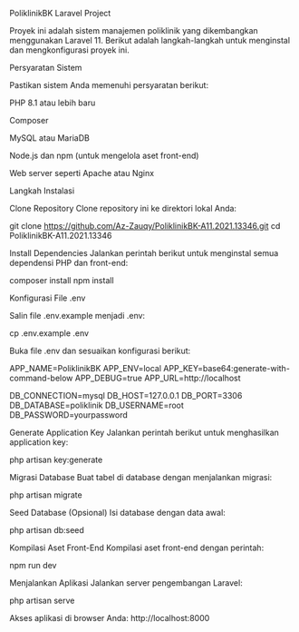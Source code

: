 PoliklinikBK Laravel Project

Proyek ini adalah sistem manajemen poliklinik yang dikembangkan menggunakan Laravel 11. Berikut adalah langkah-langkah untuk menginstal dan mengkonfigurasi proyek ini.

Persyaratan Sistem

Pastikan sistem Anda memenuhi persyaratan berikut:

PHP 8.1 atau lebih baru

Composer

MySQL atau MariaDB

Node.js dan npm (untuk mengelola aset front-end)

Web server seperti Apache atau Nginx

Langkah Instalasi

Clone Repository
Clone repository ini ke direktori lokal Anda:

git clone https://github.com/Az-Zauqy/PoliklinikBK-A11.2021.13346.git
cd PoliklinikBK-A11.2021.13346

Install Dependencies
Jalankan perintah berikut untuk menginstal semua dependensi PHP dan front-end:

composer install
npm install

Konfigurasi File .env

Salin file .env.example menjadi .env:

cp .env.example .env

Buka file .env dan sesuaikan konfigurasi berikut:

APP_NAME=PoliklinikBK
APP_ENV=local
APP_KEY=base64:generate-with-command-below
APP_DEBUG=true
APP_URL=http://localhost

DB_CONNECTION=mysql
DB_HOST=127.0.0.1
DB_PORT=3306
DB_DATABASE=poliklinik
DB_USERNAME=root
DB_PASSWORD=yourpassword

Generate Application Key
Jalankan perintah berikut untuk menghasilkan application key:

php artisan key:generate

Migrasi Database
Buat tabel di database dengan menjalankan migrasi:

php artisan migrate

Seed Database
(Opsional) Isi database dengan data awal:

php artisan db:seed

Kompilasi Aset Front-End
Kompilasi aset front-end dengan perintah:

npm run dev

Menjalankan Aplikasi
Jalankan server pengembangan Laravel:

php artisan serve

Akses aplikasi di browser Anda: http://localhost:8000

